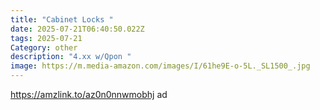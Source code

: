 ```yaml
---
title: "Cabinet Locks "
date: 2025-07-21T06:40:50.022Z
tags: 2025-07-21
Category: other
description: "4.xx w/Qpon "
image: https://m.media-amazon.com/images/I/61he9E-o-5L._SL1500_.jpg
---
```

https://amzlink.to/az0n0nnwmobhj ad